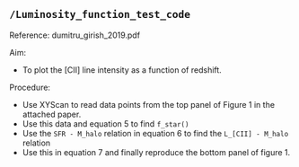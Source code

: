 ## `/Luminosity_function_test_code`

Reference: dumitru_girish_2019.pdf

Aim: 
-   To plot the [CII] line intensity as a function of redshift. 

Procedure:
-   Use XYScan to read data points from the top panel of Figure 1 in the attached paper.
-   Use this data and equation 5 to find `f_star()`
-   Use the `SFR - M_halo` relation in equation 6 to find the `L_[CII] - M_halo` relation
-   Use this in equation 7 and finally reproduce the bottom panel of figure 1.
